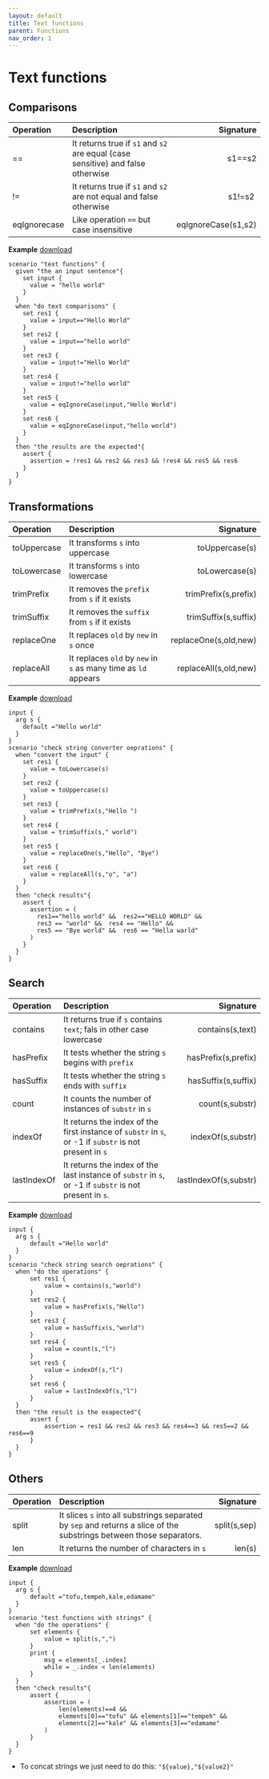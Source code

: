 ```yaml
---
layout: default
title: Text functions
parent: Functions
nav_order: 1
---
```


<link rel="stylesheet" href="../../../assets/css/custom.css">

# Text functions

## Comparisons 

| Operation     | Description                                        | Signature  |
|:--------------|:---------------------------------------------------|-----------:|
| ==            | It returns true if `s1` and `s2` are equal (case sensitive) and false otherwise |   s1==s2 |
| !=            | It returns true if `s1` and `s2`  are not equal and false otherwise | s1!=s2 |
| eqIgnorecase  | Like operation `==` but case insensitive| eqIgnoreCase(s1,s2)| 

**Example** [download](https://raw.githubusercontent.com/wesovilabs-tools/orion-examples/master/site/feature009.hcl)
```hcl
scenario "text functions" {
  given "the an input sentence"{
    set input {
      value = "hello world"
    }
  }
  when "do text comparisons" {
    set res1 {
      value = input=="Hello World"
    }
    set res2 {
      value = input=="hello world"
    }
    set res3 {
      value = input!="Hello World"
    }
    set res4 {
      value = input!="hello world"
    }
    set res5 {
      value = eqIgnoreCase(input,"Hello World")
    }
    set res6 {
      value = eqIgnoreCase(input,"hello world")
    }
  }
  then "the results are the expected"{
    assert {
      assertion = !res1 && res2 && res3 && !res4 && res5 && res6
    }
  }
}
```

## Transformations

| Operation     | Description                                        | Signature  |
|:--------------|:---------------------------------------------------|-----------:|
| toUppercase   | It transforms `s` into uppercase | toUppercase(s)|
| toLowercase   | It transforms `s` into lowercase | toLowercase(s)|
| trimPrefix    | It removes the `prefix` from `s` if it exists | trimPrefix(s,prefix)|
| trimSuffix    | It removes the `suffix` from `s` if it exists | trimSuffix(s,suffix) |
| replaceOne    | It replaces `old` by `new` in `s`  once | replaceOne(s,old,new) |
| replaceAll    | It replaces `old` by `new` in `s`  as many time as `ld` appears  | replaceAll(s,old,new) |


**Example** [download](https://raw.githubusercontent.com/wesovilabs-tools/orion-examples/master/site/feature010.hcl)
```hcl
input {
  arg s {
    default ="Hello world"
  }
}
scenario "check string converter oeprations" {
  when "convert the input" {
    set res1 {
      value = toLowercase(s)
    }
    set res2 {
      value = toUppercase(s)
    }
    set res3 {
      value = trimPrefix(s,"Hello ")
    }
    set res4 {
      value = trimSuffix(s," world")
    }
    set res5 {
      value = replaceOne(s,"Hello", "Bye")
    }
    set res6 {
      value = replaceAll(s,"o", "a")
    }
  }
  then "check results"{
    assert {
      assertion = (
        res1=="hello world" &&  res2=="HELLO WORLD" &&
        res3 == "world" &&  res4 == "Hello" &&
        res5 == "Bye world" &&  res6 == "Hella warld"
      )
    }
  }
}
```

## Search

| Operation     | Description                                        | Signature  |
|:--------------|:---------------------------------------------------|-----------:|
| contains   | It returns true if  `s` contains `text`; fals in other case lowercase | contains(s,text)|
| hasPrefix   | It tests whether the string `s` begins with `prefix` | hasPrefix(s,prefix)|
| hasSuffix   | It tests whether the string `s` ends with `suffix` | hasSuffix(s,suffix)|
| count | It counts the number of instances of `substr` in `s` | count(s,substr) |
| indexOf   | It returns the index of the first instance of `substr` in `s`, or -1 if `substr` is not present in `s` | indexOf(s,substr)|
| lastIndexOf   | It returns the index of the last instance of `substr` in `s`, or -1 if `substr` is not present in `s`. | lastIndexOf(s,substr)|# 



**Example** [download](https://raw.githubusercontent.com/wesovilabs-tools/orion-examples/master/site/feature011.hcl)
```hcl
input {
  arg s {
      default ="Hello world"
  }
}
scenario "check string search oeprations" {
  when "do the operations" {
      set res1 {
          value = contains(s,"world")
      }
      set res2 {
          value = hasPrefix(s,"Hello")
      }
      set res3 {
          value = hasSuffix(s,"world")
      }
      set res4 {
          value = count(s,"l")
      }
      set res5 {
          value = indexOf(s,"l")
      }
      set res6 {
          value = lastIndexOf(s,"l")
      }
  }
  then "the result is the exapected"{
      assert {
          assertion = res1 && res2 && res3 && res4==3 && res5==2 && res6==9
      }
  }
}
```

## Others

| Operation     | Description                                        | Signature  |
|:--------------|:---------------------------------------------------|-----------:|
| split    | It slices `s` into all substrings separated by `sep` and returns a slice of the substrings between those separators.  | split(s,sep) |
| len   | It returns the number of characters in `s` | len(s)|


**Example** [download](https://raw.githubusercontent.com/wesovilabs-tools/orion-examples/master/site/feature012.hcl)
```hcl
input {
  arg s {
      default ="tofu,tempeh,kale,edamame"
  }
}
scenario "test functions with strings" {
  when "do the operations" {
      set elements {
          value = split(s,",")
      }
      print {
          msg = elements[_.index]
          while = _.index < len(elements)
      }
  }
  then "check results"{
      assert {
          assertion = (
              len(elements)==4 && 
              elements[0]=="tofu" && elements[1]=="tempeh" &&
              elements[2]=="kale" && elements[3]=="edamame"   
          )
      }
  }
}
```

* To concat strings we just need to do this: `"${value},"${value2}"`
